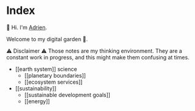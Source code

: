 # Index

👋 Hi. I'm [Adrien](https://adrien-perello.github.io/).

Welcome to my digital garden 🌱.

⚠️ Disclaimer ⚠️ Those notes are my thinking environment. They are a constant work in progress, and this might make them confusing at times.

- [[earth system]] science
  - [[planetary boundaries]]
  - [[ecosystem services]]
- [[sustainability]]
  - [[sustainable development goals]]
  - [[energy]]

